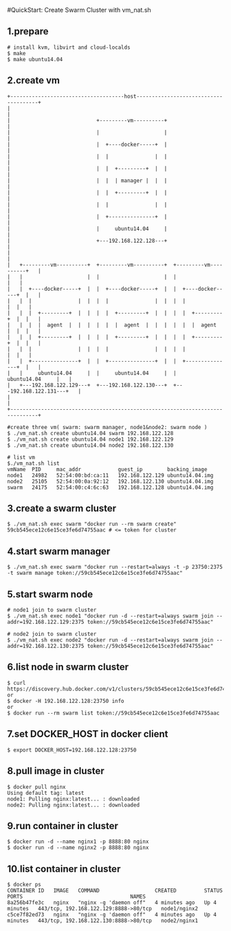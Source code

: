 #QuickStart: Create Swarm Cluster with vm_nat.sh


## 1.prepare

	# install kvm, libvirt and cloud-localds
	$ make
	$ make ubuntu14.04


## 2.create vm

	+-------------------------------------host--------------------------------------+
	|                                                                               |
	|                            +---------vm----------+                            |
	|                            |                     |                            |
	|                            |  +----docker-----+  |                            |
	|                            |  |               |  |                            |
	|                            |  |  +---------+  |  |                            |
	|                            |  |  | manager |  |  |                            |
	|                            |  |  +---------+  |  |                            |
	|                            |  |               |  |                            |
	|                            |  +---------------+  |                            |
	|                            |     ubuntu14.04     |                            |
	|                            +---192.168.122.128---+                            |
	|                                                                               |
	|   +---------vm----------+  +---------vm----------+  +---------vm----------+   |
	|   |                     |  |                     |  |                     |   |
	|   |  +----docker-----+  |  |  +----docker-----+  |  |  +----docker-----+  |   |
	|   |  |               |  |  |  |               |  |  |  |               |  |   |
	|   |  |  +---------+  |  |  |  |  +---------+  |  |  |  |  +---------+  |  |   |
	|   |  |  |  agent  |  |  |  |  |  |  agent  |  |  |  |  |  |  agent  |  |  |   |
	|   |  |  +---------+  |  |  |  |  +---------+  |  |  |  |  +---------+  |  |   |
	|   |  |               |  |  |  |               |  |  |  |               |  |   |
	|   |  +---------------+  |  |  +---------------+  |  |  +---------------+  |   |
	|   |     ubuntu14.04     |  |     ubuntu14.04     |  |     ubuntu14.04     |   |
	|   +---192.168.122.129---+  +---192.168.122.130---+  +---192.168.122.131---+   |
	|                                                                               |
	+-------------------------------------------------------------------------------+

	#create three vm( swarm: swarm manager, node1&node2: swarm node )
	$ ./vm_nat.sh create ubuntu14.04 swarm 192.168.122.128
	$ ./vm_nat.sh create ubuntu14.04 node1 192.168.122.129
	$ ./vm_nat.sh create ubuntu14.04 node2 192.168.122.130

	# list vm
	$./vm_nat.sh list
	vmName	PID		mac_addr			guest_ip		backing_image
	node1	24982	52:54:00:bd:ca:11	192.168.122.129	ubuntu14.04.img
	node2	25105	52:54:00:0a:92:12	192.168.122.130	ubuntu14.04.img
	swarm	24175	52:54:00:c4:6c:63	192.168.122.128	ubuntu14.04.img


## 3.create a swarm cluster

	$ ./vm_nat.sh exec swarm "docker run --rm swarm create"
	59cb545ece12c6e15ce3fe6d74755aac # <= token for cluster


## 4.start swarm manager

	$ ./vm_nat.sh exec swarm "docker run --restart=always -t -p 23750:2375 -t swarm manage token://59cb545ece12c6e15ce3fe6d74755aac"


## 5.start swarm node

	# node1 join to swarm cluster
	$ ./vm_nat.sh exec node1 "docker run -d --restart=always swarm join --addr=192.168.122.129:2375 token://59cb545ece12c6e15ce3fe6d74755aac"
	
	# node2 join to swarm cluster
	$ ./vm_nat.sh exec node2 "docker run -d --restart=always swarm join --addr=192.168.122.130:2375 token://59cb545ece12c6e15ce3fe6d74755aac"


## 6.list node in swarm cluster

	$ curl https://discovery.hub.docker.com/v1/clusters/59cb545ece12c6e15ce3fe6d74755aac
	or
	$ docker -H 192.168.122.128:23750 info
	or
	$ docker run --rm swarm list token://59cb545ece12c6e15ce3fe6d74755aac


## 7.set DOCKER_HOST in docker client

	$ export DOCKER_HOST=192.168.122.128:23750


## 8.pull image in cluster

	$ docker pull nginx
	Using default tag: latest
	node1: Pulling nginx:latest... : downloaded 
	node2: Pulling nginx:latest... : downloaded 


## 9.run container in cluster

	$ docker run -d --name nginx1 -p 8888:80 nginx
	$ docker run -d --name nginx2 -p 8888:80 nginx


## 10.list container in cluster


	$ docker ps
	CONTAINER ID   IMAGE   COMMAND                  CREATED         STATUS         PORTS                                   NAMES
	8a256b47fe3c   nginx   "nginx -g 'daemon off"   4 minutes ago   Up 4 minutes   443/tcp, 192.168.122.129:8888->80/tcp   node1/nginx2
	c5ce7f82ed73   nginx   "nginx -g 'daemon off"   4 minutes ago   Up 4 minutes   443/tcp, 192.168.122.130:8888->80/tcp   node2/nginx1
